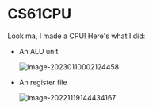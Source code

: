 # CS61CPU

Look ma, I made a CPU! Here's what I did:

- An ALU unit

  ![image-20230110002124458](https://cdn.jsdelivr.net/gh/Misaka-9982-coder/img_hosting/img/image-20230110002124458.png)

- An register file

  ![image-20221119144434167](https://cdn.jsdelivr.net/gh/Misaka-9982-coder/img_hosting/img/image-20221119144434167.png)
